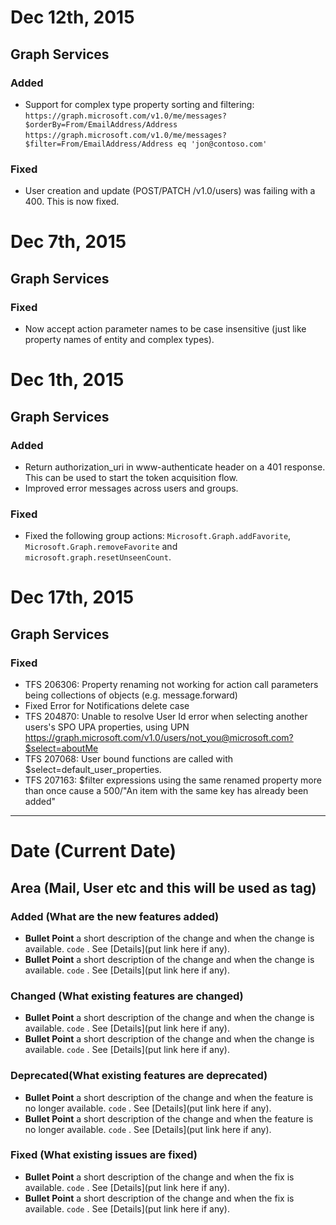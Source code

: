 # Dec 12th, 2015

## Graph Services
### Added
* Support for complex type property sorting and filtering: `https://graph.microsoft.com/v1.0/me/messages?$orderBy=From/EmailAddress/Address`
`https://graph.microsoft.com/v1.0/me/messages?$filter=From/EmailAddress/Address eq 'jon@contoso.com'`

### Fixed
* User creation and update (POST/PATCH /v1.0/users) was failing with a 400.  This is now fixed.

# Dec 7th, 2015

## Graph Services
### Fixed
* Now accept action parameter names to be case insensitive (just like property names of entity and complex types).

# Dec 1th, 2015

## Graph Services
### Added
* Return authorization_uri in www-authenticate header on a 401 response.  This can be used to start the token acquisition flow. 
* Improved error messages across users and groups.

### Fixed
* Fixed the following group actions: `Microsoft.Graph.addFavorite`, `Microsoft.Graph.removeFavorite` and `microsoft.graph.resetUnseenCount`.

# Dec 17th, 2015
## Graph Services
### Fixed
- TFS 206306: Property renaming not working for action call parameters being collections of objects (e.g. message.forward)
- Fixed Error for Notifications delete case
- TFS 204870: Unable to resolve User Id error when selecting another users's SPO UPA properties, using UPN
https://graph.microsoft.com/v1.0/users/not_you@microsoft.com?$select=aboutMe
- TFS 207068: User bound functions are called with $select=default_user_properties. 
- TFS 207163: $filter expressions using the same renamed property more than once cause a 500/"An item with the same key has already been added"

--------------------------------------------------------------------------------
# Date (Current Date)
## Area (Mail, User etc and this will be used as tag)
### Added (What are the new features added)
* **Bullet Point** a short description of the change and when the change is available. `code` . See [Details](put link here if any).
*	**Bullet Point** a short description of the change and when the change is available. `code` . See [Details](put link here if any).
	
### Changed (What existing features are changed)
* **Bullet Point** a short description of the change and when the change is available. `code` . See [Details](put link here if any).
*	**Bullet Point** a short description of the change and when the change is available. `code` . See [Details](put link here if any).
	
### Deprecated(What existing features are deprecated)
* **Bullet Point** a short description of the change and when the feature is no longer available. `code` . See [Details](put link here if any).
* **Bullet Point** a short description of the change and when the feature is no longer available. `code` . See [Details](put link here if any).

### Fixed (What existing issues are fixed)
* **Bullet Point** a short description of the change and when the fix is available. `code` . See [Details](put link here if any).
* **Bullet Point** a short description of the change and when the fix is available. `code` . See [Details](put link here if any).
